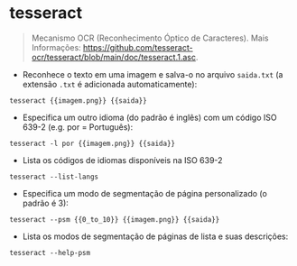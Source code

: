 # tesseract

> Mecanismo OCR (Reconhecimento Óptico de Caracteres).
> Mais Informações: <https://github.com/tesseract-ocr/tesseract/blob/main/doc/tesseract.1.asc>.

- Reconhece o texto em uma imagem e salva-o no arquivo `saida.txt` (a extensão `.txt` é adicionada automaticamente):

`tesseract {{imagem.png}} {{saida}}`

- Especifica um outro idioma (do padrão é inglês) com um código ISO 639-2 (e.g. por = Português):

`tesseract -l por {{imagem.png}} {{saida}}`

- Lista os códigos de idiomas disponíveis na ISO 639-2

`tesseract --list-langs`

- Especifica um modo de segmentação de página personalizado (o padrão é 3):

`tesseract --psm {{0_to_10}} {{imagem.png}} {{saida}}`

- Lista os modos de segmentação de páginas de lista e suas descrições:

`tesseract --help-psm`
